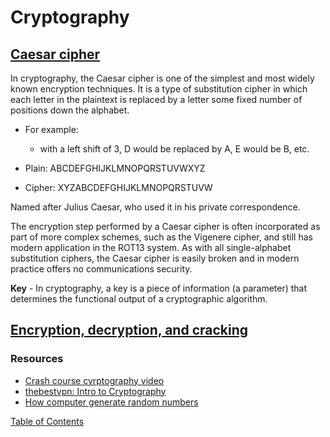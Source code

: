 # Cryptography

## [Caesar cipher](https://en.wikipedia.org/wiki/Caesar_cipher)

In cryptography, the Caesar cipher is one of the simplest and most widely known encryption techniques. It is a type of substitution cipher in which each letter in the plaintext is replaced by a letter some fixed number of positions down the alphabet. 
- For example:
  - with a left shift of 3, D would be replaced by A, E would be B, etc. 

- Plain:    ABCDEFGHIJKLMNOPQRSTUVWXYZ
- Cipher:   XYZABCDEFGHIJKLMNOPQRSTUVW

Named after Julius Caesar, who used it in his private correspondence. 

The encryption step performed by a Caesar cipher is often incorporated as part of more complex schemes, such as the Vigenere cipher, and still has modern application in the ROT13 system. As with all single-alphabet substitution ciphers, the Caesar cipher is easily broken and in modern practice offers no communications security. 

**Key** - In cryptography, a key is a piece of information (a parameter) that determines the functional output of a cryptographic algorithm.


## [Encryption, decryption, and cracking](https://www.khanacademy.org/computing/computers-and-internet/xcae6f4a7ff015e7d:online-data-security/xcae6f4a7ff015e7d:data-encryption-techniques/a/encryption-decryption-and-code-cracking)


### Resources
- [Crash course cyrptography video](https://www.youtube.com/watch?v=jhXCTbFnK8o)
- [thebestvpn: Intro to Cryptography](https://thebestvpn.com/cryptography/)
- [How computer generate random numbers](https://www.howtogeek.com/183051/htg-explains-how-computers-generate-random-numbers/)

[Table of Contents](../README.md)
